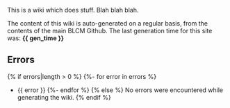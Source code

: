 This is a wiki which does stuff.  Blah blah blah.

The content of this wiki is auto-generated on a regular basis, from
the contents of the main BLCM Github.  The last generation time for
this site was: **{{ gen_time }}**

## Errors

{% if errors|length > 0 %}
{%- for error in errors %}
- {{ error }}
{%- endfor %}
{% else %}
No errors were encountered while generating the wiki.
{% endif %}
